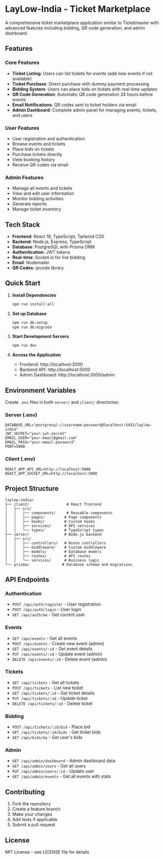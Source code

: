 # LayLow-India - Ticket Marketplace

A comprehensive ticket marketplace application similar to Ticketmaster with advanced features including bidding, QR code generation, and admin dashboard.

## Features

### Core Features
- **Ticket Listing**: Users can list tickets for events (add new events if not available)
- **Ticket Purchase**: Direct purchase with dummy payment processing
- **Bidding System**: Users can place bids on tickets with real-time updates
- **QR Code Generation**: Automatic QR code generation 24 hours before events
- **Email Notifications**: QR codes sent to ticket holders via email
- **Admin Dashboard**: Complete admin panel for managing events, tickets, and users

### User Features
- User registration and authentication
- Browse events and tickets
- Place bids on tickets
- Purchase tickets directly
- View booking history
- Receive QR codes via email

### Admin Features
- Manage all events and tickets
- View and edit user information
- Monitor bidding activities
- Generate reports
- Manage ticket inventory

## Tech Stack

- **Frontend**: React 18, TypeScript, Tailwind CSS
- **Backend**: Node.js, Express, TypeScript
- **Database**: PostgreSQL with Prisma ORM
- **Authentication**: JWT tokens
- **Real-time**: Socket.io for live bidding
- **Email**: Nodemailer
- **QR Codes**: qrcode library

## Quick Start

1. **Install Dependencies**
   ```bash
   npm run install:all
   ```

2. **Set up Database**
   ```bash
   npm run db:setup
   npm run db:migrate
   ```

3. **Start Development Servers**
   ```bash
   npm run dev
   ```

4. **Access the Application**
   - Frontend: http://localhost:3000
   - Backend API: http://localhost:5000
   - Admin Dashboard: http://localhost:3000/admin

## Environment Variables

Create `.env` files in both `server/` and `client/` directories:

### Server (.env)
```
DATABASE_URL="postgresql://username:password@localhost:5432/laylow-india"
JWT_SECRET="your-jwt-secret"
EMAIL_USER="your-email@gmail.com"
EMAIL_PASS="your-email-password"
PORT=5000
```

### Client (.env)
```
REACT_APP_API_URL=http://localhost:5000
REACT_APP_SOCKET_URL=http://localhost:5000
```

## Project Structure

```
laylow-india/
├── client/                 # React frontend
│   ├── src/
│   │   ├── components/     # Reusable components
│   │   ├── pages/         # Page components
│   │   ├── hooks/         # Custom hooks
│   │   ├── services/      # API services
│   │   └── types/         # TypeScript types
├── server/                # Node.js backend
│   ├── src/
│   │   ├── controllers/   # Route controllers
│   │   ├── middleware/    # Custom middleware
│   │   ├── models/        # Database models
│   │   ├── routes/        # API routes
│   │   └── services/      # Business logic
└── prisma/               # Database schema and migrations
```

## API Endpoints

### Authentication
- `POST /api/auth/register` - User registration
- `POST /api/auth/login` - User login
- `GET /api/auth/me` - Get current user

### Events
- `GET /api/events` - Get all events
- `POST /api/events` - Create new event (admin)
- `GET /api/events/:id` - Get event details
- `PUT /api/events/:id` - Update event (admin)
- `DELETE /api/events/:id` - Delete event (admin)

### Tickets
- `GET /api/tickets` - Get all tickets
- `POST /api/tickets` - List new ticket
- `GET /api/tickets/:id` - Get ticket details
- `PUT /api/tickets/:id` - Update ticket
- `DELETE /api/tickets/:id` - Delete ticket

### Bidding
- `POST /api/tickets/:id/bid` - Place bid
- `GET /api/tickets/:id/bids` - Get ticket bids
- `GET /api/bids/my` - Get user's bids

### Admin
- `GET /api/admin/dashboard` - Admin dashboard data
- `GET /api/admin/users` - Get all users
- `PUT /api/admin/users/:id` - Update user
- `GET /api/admin/events` - Get all events with stats

## Contributing

1. Fork the repository
2. Create a feature branch
3. Make your changes
4. Add tests if applicable
5. Submit a pull request

## License

MIT License - see LICENSE file for details 

